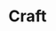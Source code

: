 ---
title: Craft
intro: Integrate Sketch with InvisionApp and design with real data.
linkurl: https://www.invisionapp.com/craft
tags:
- Sketch plugin
preview: resources/craft.png
category: sketch-plugins
---